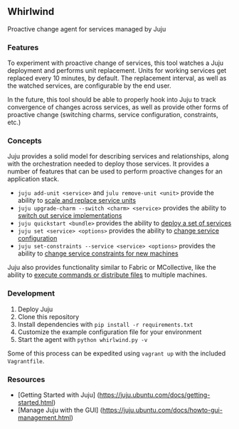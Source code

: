 ## Whirlwind

Proactive change agent for services managed by Juju

### Features

To experiment with proactive change of services, this tool watches a Juju deployment and performs unit replacement. Units for working services get replaced every 10 minutes, by default. The replacement interval, as well as the watched services, are configurable by the end user.

In the future, this tool should be able to properly hook into Juju to track convergence of changes across services, as well as provide other forms of proactive change (switching charms, service configuration, constraints, etc.)

### Concepts

Juju provides a solid model for describing services and relationships, along with the orchestration needed to deploy those services. It provides a number of features that can be used to perform proactive changes for an application stack.

- `juju add-unit <service>` and `julu remove-unit <unit>` provide the ability to [scale and replace service units](https://juju.ubuntu.com/docs/charms-scaling.html)
- `juju upgrade-charm --switch <charm> <service>` provides the ability to [switch out service implementations](https://juju.ubuntu.com/docs/authors-charm-upgrades.html)
- `juju quickstart <bundle>` provides the ability to [deploy a set of services](https://juju.ubuntu.com/docs/charms-bundles.html)
- `juju set <service> <options>` provides the ability to [change service configuration](https://juju.ubuntu.com/docs/charms-config.html)
- `juju set-constraints --service <service> <options>` provides the ability to [change service constraints for new machines](https://juju.ubuntu.com/docs/charms-constraints.html)

Juju also provides functionality similar to Fabric or MCollective, like the ability to [execute commands or distribute files](https://juju.ubuntu.com/docs/charms-working-with-units.html) to multiple machines.

### Development

1. Deploy Juju
2. Clone this repository
3. Install dependencies with `pip install -r requirements.txt`
4. Customize the example configuration file for your environment
5. Start the agent with `python whirlwind.py -v`

Some of this process can be expedited using `vagrant up` with the included `Vagrantfile`.

### Resources

- [Getting Started with Juju] (https://juju.ubuntu.com/docs/getting-started.html)
- [Manage Juju with the GUI] (https://juju.ubuntu.com/docs/howto-gui-management.html)
